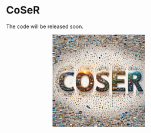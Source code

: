 # CoSeR

The code will be released soon.

<div style="text-align: center; justify-content: center; align-items: center;">
    <img src="./favicon2.png" style="width: 50%;" />
</div>
